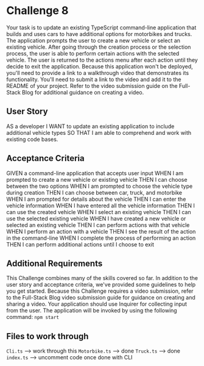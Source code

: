 # Challenge 8



Your task is to update an existing TypeScript command-line application that builds and uses cars to have additional options for motorbikes and trucks. The application prompts the user to create a new vehicle or select an existing vehicle. After going through the creation process or the selection process, the user is able to perform certain actions with the selected vehicle. The user is returned to the actions menu after each action until they decide to exit the application.
Because this application won't be deployed, you'll need to provide a link to a walkthrough video that demonstrates its functionality. You'll need to submit a link to the video and add it to the README of your project.
Refer to the video submission guide on the Full-Stack Blog for additional guidance on creating a video.


## User Story
AS a developer
I WANT to update an existing application to include additional vehicle types
SO THAT I am able to comprehend and work with existing code bases.



## Acceptance Criteria
GIVEN a command-line application that accepts user input
WHEN I am prompted to create a new vehicle or existing vehicle
THEN I can choose between the two options
WHEN I am prompted to choose the vehicle type during creation
THEN I can choose between car, truck, and motorbike
WHEN I am prompted for details about the vehicle
THEN I can enter the vehicle information
WHEN I have entered all the vehicle information
THEN I can use the created vehicle
WHEN I select an existing vehicle
THEN I can use the selected existing vehicle
WHEN I have created a new vehicle or selected an existing vehicle
THEN I can perform actions with that vehicle
WHEN I perform an action with a vehicle
THEN I see the result of the action in the command-line
WHEN I complete the process of performing an action
THEN I can perform additional actions until I choose to exit

## Additional Requirements
This Challenge combines many of the skills covered so far. In addition to the user story and acceptance criteria, we've provided some guidelines to help you get started.
Because this Challenge requires a video submission, refer to the Full-Stack Blog video submission guide for guidance on creating and sharing a video.
Your application should use Inquirer for collecting input from the user. The application will be invoked by using the following command:
`npm start`


## Files to work through
`Cli.ts` --> work through this
`Motorbike.ts` --> done
`Truck.ts` --> done
`index.ts` --> uncomment code once done with CLI 